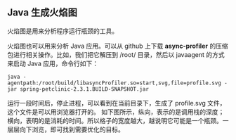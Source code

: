 ## Java 生成火焰图

火焰图是用来分析程序运行瓶颈的工具。

火焰图也可以用来分析 Java 应用。可以从 github 上下载 <b>async-profiler</b> 的压缩包进行相关操作。比如，我们把它解压到 /root/ 目录，然后以 javaagent 的方式来启动 Java 应用，命令行如下：

`java -agentpath:/root/build/libasyncProfiler.so=start,svg,file=profile.svg -jar spring-petclinic-2.3.1.BUILD-SNAPSHOT.jar`

运行一段时间后，停止进程，可以看到在当前目录下，生成了 profile.svg 文件，这个文件是可以用浏览器打开的。 如下图所示，纵向，表示的是调用栈的深度；横向，表明的是消耗的时间。所以格子的宽度越大，越说明它可能是一个瓶颈。一层层向下浏览，即可找到需要优化的目标。